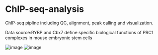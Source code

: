 # ChIP-seq-analysis
ChIP-seq pipline including QC, alignment, peak calling and visualization.

Data source:RYBP and Cbx7 define specific biological functions of PRC1 complexes in mouse embryonic stem cells

![image](https://user-images.githubusercontent.com/46277338/115671136-c6b5af80-a37c-11eb-83a0-d2fed7cda068.png)
![image](https://user-images.githubusercontent.com/46277338/115671190-d59c6200-a37c-11eb-885d-27025d519d9b.png)
